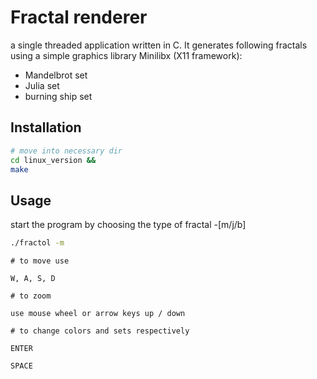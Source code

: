 # Fractal renderer

a single threaded application written in C. It generates following fractals using a simple graphics library Minilibx (X11 framework):
- Mandelbrot set
- Julia set
- burning ship set

## Installation

```bash
# move into necessary dir
cd linux_version &&
make
```

## Usage

start the program by choosing the type of fractal -[m/j/b]

```bash
./fractol -m
```

```
# to move use

W, A, S, D

# to zoom

use mouse wheel or arrow keys up / down

# to change colors and sets respectively

ENTER

SPACE
```

